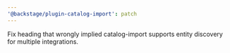 ```yaml
---
'@backstage/plugin-catalog-import': patch
---
```


Fix heading that wrongly implied catalog-import supports entity discovery for multiple integrations.
